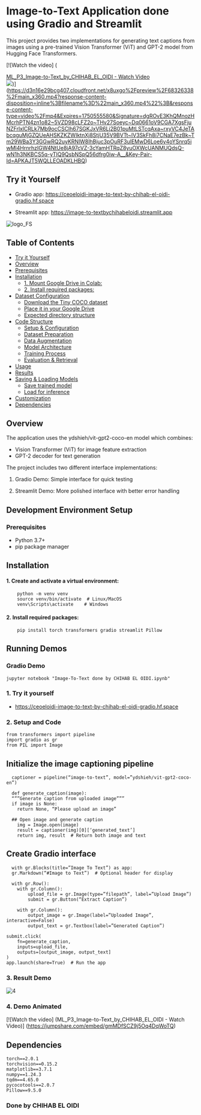 # Image-to-Text Application done using Gradio and Streamlit

This project provides two implementations for generating text captions from images using a pre-trained Vision Transformer (ViT) and GPT-2 model from Hugging Face Transformers.

[![Watch the video]
(<a href="https://jmp.sh/v/gmMDfSCZ9j5Oq4DqWoTQ"><p style="margin-bottom: 0 !important;">ML_P3_Image-to-Text_by_CHIHAB_EL_OIDI - Watch Video</p><img style="max-width:400px;" src="https://previews.jumpshare.com/thumb/815bc01b796dd6f1733c957c5af1949330d3dddad4373b13981d89beb47b121f4b150c97d5f33f3e9bead2bc3cb7af57db6d1497cbdb4da035e359df11f30b0399dfafde1d7c7185f808fef6f9a98c1f06527dec44c6186dce9502c50d19cc0e"></a>)]
(https://d3n16e29bcg407.cloudfront.net/x8uxgo%2Fpreview%2F68326338%2Fmain_x360.mp4?response-content-disposition=inline%3Bfilename%3D%22main_x360.mp4%22%3B&response-content-type=video%2Fmp4&Expires=1750555580&Signature=dgROvE3KhQMnozHMcrhPTN4zn1o82~5VZD98cLFZ2o~THv27Soeyc~Dq0661oV9CGA7XgsFjuNZFrlxlCRLk7Mb9ocCSClh67SGKJxVR6Lj2B01puMtLSTcqAxa~rxyVC4JeTAbcqguMjGZQUeAHSKZKZWIktnXj8StjU35V9BVTt~lV3SkFh8i7CNaE7ezBk~Tm29WBa3Y3GGwRQ2uyKRNlW8IhBjuc3pOuRF3ulEMwD6Loe6y4oYSnrq5iwMl4HrnrhzIGW4NtUe8jA97cVZ-3cYamHTRqZ8yuOXWcUANMUQdsQ-wN1h3NKBCS5q-yTIQ9QsbNSpQ56dfrg0iw-A__&Key-Pair-Id=APKAJT5WQLLEOADKLHBQ)

  ## Try it Yourself

  

  - Gradio app: https://ceoeloidi-image-to-text-by-chihab-el-oidi-gradio.hf.space
    
  - Streamlit app: https://image-to-textbychihabeloidi.streamlit.app



![logo_FS](https://github.com/user-attachments/assets/6657add7-916a-4aff-a1a8-419b6aa9bf0f) 



## Table of Contents

- [Try it Yourself](#try-it-yourself)
- [Overview](#overview)
- [Prerequisites](#prerequisites)
- [Installation](#installation)
  - [1. Mount Google Drive in Colab:](#1-mount-google-drive-in-colab)
  - [2. Install required packages:](#2-install-required-packages)
- [Dataset Configuration](#dataset-configuration)
  - [Download the Tiny COCO dataset](#--download-the-tiny-coco-dataset)
  - [Place it in your Google Drive](#--place-it-in-your-google-drive-at)
  - [Expected directory structure](#--expected-directory-structure)
- [Code Structure](#code-structure)
  - [Setup & Configuration](#--setup--configuration)
  - [Dataset Preparation](#--dataset-preparation)
  - [Data Augmentation](#--data-augmentation)
  - [Model Architecture](#--model-architecture)
  - [Training Process](#--training-process)
  - [Evaluation & Retrieval](#evaluation--retrieval)
- [Usage](#usage)
- [Results](#results)
- [Saving & Loading Models](#saving--loading-models)
  - [Save trained model](#save-trained-model)
  - [Load for inference](#load-for-inference)
- [Customization](#customization)
- [Dependencies](#dependencies)


## Overview

The application uses the ydshieh/vit-gpt2-coco-en model which combines:

 - Vision Transformer (ViT) for image feature extraction
 - GPT-2 decoder for text generation

The project includes two different interface implementations:

  1. Gradio Demo: Simple interface for quick testing

  2. Streamlit Demo: More polished interface with better error handling


## Development Environment Setup

### Prerequisites

  - Python 3.7+
  - pip package manager

## Installation

#### 1. Create and activate a virtual environment:

        python -m venv venv
        source venv/bin/activate  # Linux/MacOS
        venv\Scripts\activate    # Windows

#### 2. Install required packages:
   
        pip install torch transformers gradio streamlit Pillow

## Running Demos

### Gradio Demo

    jupyter notebook "Image-To-Text done by CHIHAB EL OIDI.ipynb"

### 1.	Try it yourself
    
- https://ceoeloidi-image-to-text-by-chihab-el-oidi-gradio.hf.space
        
### 2.	Setup and Code

    from transformers import pipeline
    import gradio as gr
    from PIL import Image

  ## Initialize the image captioning pipeline
      captioner = pipeline(“image-to-text”, model=”ydshieh/vit-gpt2-coco-en”)

      def generate_caption(image):
      “””Generate caption from uploaded image”””
      if image is None:
        return None, “Please upload an image”
    
      ## Open image and generate caption
        img = Image.open(image)
        result = captioner(img)[0][‘generated_text’]
        return img, result  # Return both image and text

  ## Create Gradio interface
      with gr.Blocks(title=”Image To Text”) as app:
      gr.Markdown(“#Image to Text”)  # Optional header for display

      with gr.Row():
        with gr.Column():
            upload_file = gr.Image(type=”filepath”, label=”Upload Image”)
            submit = gr.Button(“Extract Caption”)
        
        with gr.Column():
            output_image = gr.Image(label=”Uploaded Image”, interactive=False)
            output_text = gr.Textbox(label=”Generated Caption”)

    submit.click(
        fn=generate_caption,
        inputs=upload_file,
        outputs=[output_image, output_text]
    )
    app.launch(share=True)  # Run the app




  ### 3.	Result Demo

  ![4](https://github.com/user-attachments/assets/27384cf4-3608-4cec-ac96-6227446cf6d0)


  ### 4.	Demo Animated

    
  [![Watch the video]
  (ML_P3_Image-to-Text_by_CHIHAB_EL_OIDI - Watch Video)]
  (https://jumpshare.com/embed/gmMDfSCZ9j5Oq4DqWoTQ)


## Dependencies

    torch==2.0.1
    torchvision==0.15.2
    matplotlib==3.7.1
    numpy==1.24.3
    tqdm==4.65.0
    pycocotools==2.0.7
    Pillow==9.5.0

### Done by CHIHAB EL OIDI
